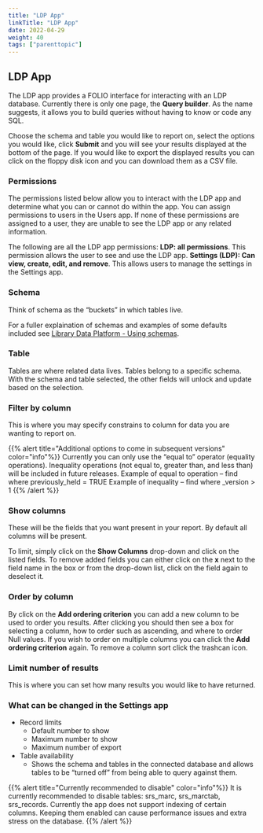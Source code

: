 ```yaml
---
title: "LDP App"
linkTitle: "LDP App"
date: 2022-04-29
weight: 40
tags: ["parenttopic"]
---
```


## LDP App
The LDP app provides a FOLIO interface for interacting with an LDP database. Currently there is only one page, the **Query builder**. As the name suggests, it allows you to build queries without having to know or code any SQL.

Choose the schema and table you would like to report on, select the options you would like, click **Submit** and you will see your results displayed at the bottom of the page. If you would like to export the displayed results you can click on the floppy disk icon and you can download them as a CSV file.

### Permissions
The permissions listed below allow you to interact with the LDP app and determine what you can or cannot do within the app. You can assign permissions to users in the Users app. If none of these permissions are assigned to a user, they are unable to see the LDP app or any related information.

The following are all the LDP app permissions:
**LDP: all permissions**. This permission allows the user to see and use the LDP app.
**Settings (LDP): Can view, create, edit, and remove**. This allows users to manage the settings in the Settings app.

### Schema
Think of schema as the “buckets” in which tables live.

For a fuller explaination of schemas and examples of some defaults included see [Library Data Platform - Using schemas](https://kiwi.docs.folio.org/docs/reporting/library-data-platform/#using-schemas).

### Table
Tables are where related data lives. Tables belong to a specific schema. With the schema and table selected, the other fields will unlock and update based on the selection.

### Filter by column
This is where you may specify constrains to column for data you are wanting to report on.

{{% alert title="Additional options to come in subsequent versions" color="info"%}}
Currently you can only use the “equal to” operator (equality operations). Inequality operations (not equal to, greater than, and less than) will be included in future releases.
Example of equal to operation – find where previously_held = TRUE
Example of inequality – find where _version > 1
{{% /alert %}}

### Show columns
These will be the fields that you want present in your report. By default all columns will be present.

To limit, simply click on the **Show Columns** drop-down and click on the listed fields.
To remove added fields you can either click on the **x** next to the field name in the box or from the drop-down list, click on the field again to deselect it.

### Order by column
By click on the **Add ordering criterion** you can add a new column to be used to order you results. After clicking you should then see a box for selecting a column, how to order such as ascending, and where to order Null values. If you wish to order on multiple columns you can click the **Add ordering criterion** again. To remove a column sort click the trashcan icon.

### Limit number of results
This is where you can set how many results you would like to have returned.


### What can be changed in the Settings app
* Record limits
	* Default number to show
	* Maximum number to show
	* Maximum number of export
* Table availability
	* Shows the schema and tables in the connected database and allows tables to be “turned off” from being able to query against them.

{{% alert title="Currently recommended to disable" color="info"%}}
It is currently recommended to disable tables: srs_marc, srs_marctab, srs_records.
Currently the app does not support indexing of certain columns. Keeping them enabled can cause performance issues and extra stress on the database.
{{% /alert %}}
